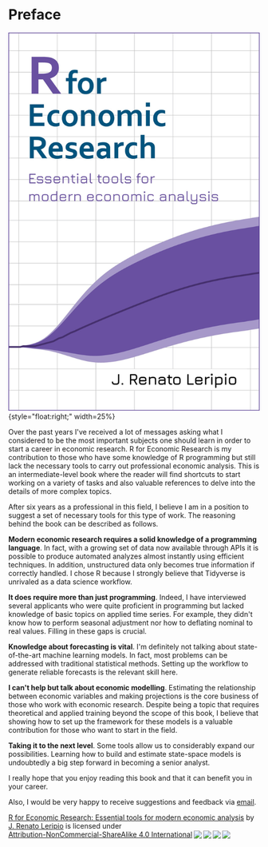 # Preface

![](images/cover.jpg){style="float:right;" width=25%}

Over the past years I've received a lot of messages asking what I considered to be the most important subjects one should learn in order to start a career in economic research. R for Economic Research is my contribution to those who have some knowledge of R programming but still lack the necessary tools to carry out professional economic analysis. This is an intermediate-level book where the reader will find shortcuts to start working on a variety of tasks and also valuable references to delve into the details of more complex topics.

After six years as a professional in this field, I believe I am in a position to suggest a set of necessary tools for this type of work. The reasoning behind the book can be described as follows.

**Modern economic research requires a solid knowledge of a programming language**. In fact, with a growing set of data now available through APIs it is possible to produce automated analyzes almost instantly using efficient techniques. In addition, unstructured data only becomes true information if correctly handled. I chose R because I strongly believe that Tidyverse is unrivaled as a data science workflow.

**It does require more than just programming**. Indeed, I have interviewed several applicants who were quite proficient in programming but lacked knowledge of basic topics on applied time series. For example, they didn't know how to perform seasonal adjustment nor how to deflating nominal to real values. Filling in these gaps is crucial.

**Knowledge about forecasting is vital**. I'm definitely not talking about state-of-the-art machine learning models. In fact, most problems can be addressed with traditional statistical methods. Setting up the workflow to generate reliable forecasts is the relevant skill here.

**I can't help but talk about economic modelling**. Estimating the relationship between economic variables and making projections is the core business of those who work with economic research. Despite being a topic that requires theoretical and applied training beyond the scope of this book, I believe that showing how to set up the framework for these models is a valuable contribution for those who want to start in the field.

**Taking it to the next level**. Some tools allow us to considerably expand our possibilities. Learning how to build and estimate state-space models is undoubtedly a big step forward in becoming a senior analyst.

I really hope that you enjoy reading this book and that it can benefit you in your career.

Also, I would be very happy to receive suggestions and feedback via [email](mailto:leripiorenato@gmail.com).

<p xmlns:cc="http://creativecommons.org/ns#" xmlns:dct="http://purl.org/dc/terms/"><a property="dct:title" rel="cc:attributionURL" href="http://book.rleripio.com">R for Economic Research: Essential tools for modern economic analysis</a> by <a rel="cc:attributionURL dct:creator" property="cc:attributionName" href="http://www.rleripio.com">J. Renato Leripio</a> is licensed under <a href="http://creativecommons.org/licenses/by-nc-sa/4.0/?ref=chooser-v1" target="_blank" rel="license noopener noreferrer" style="display:inline-block;">Attribution-NonCommercial-ShareAlike 4.0 International<img style="height:22px!important;margin-left:3px;vertical-align:text-bottom;" src="https://mirrors.creativecommons.org/presskit/icons/cc.svg?ref=chooser-v1"><img style="height:22px!important;margin-left:3px;vertical-align:text-bottom;" src="https://mirrors.creativecommons.org/presskit/icons/by.svg?ref=chooser-v1"><img style="height:22px!important;margin-left:3px;vertical-align:text-bottom;" src="https://mirrors.creativecommons.org/presskit/icons/nc.svg?ref=chooser-v1"><img style="height:22px!important;margin-left:3px;vertical-align:text-bottom;" src="https://mirrors.creativecommons.org/presskit/icons/sa.svg?ref=chooser-v1"></a></p>
